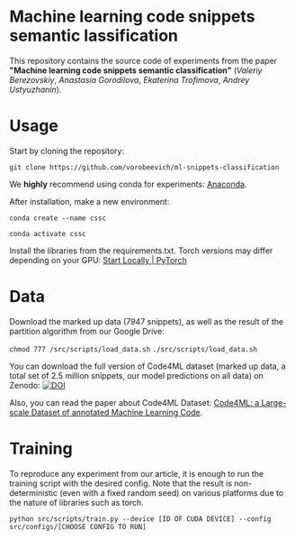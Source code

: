 # Machine learning code snippets semantic lassification
This repository contains the source code of experiments from the paper **"Machine learning code snippets semantic classification"** (*Valeriy Berezovskiy*, *Anastasia Gorodilova*, *Ekaterina Trofimova*, *Andrey Ustyuzhanin*).

# Usage
Start by cloning the repository: 

```git clone https://github.com/vorobeevich/ml-snippets-classification```

We **highly** recommend using conda for experiments: [Anaconda](https://www.anaconda.com/download).

After installation, make a new environment:

```conda create --name cssc```

```conda activate cssc```

Install the libraries from the requirements.txt. Torch versions may differ depending on your GPU: [Start Locally | PyTorch](https://pytorch.org/get-started/locally/)

# Data 
Download the marked up data (7947 snippets), as well as the result of the partition algorithm from our Google Drive:

```chmod 777 /src/scripts/load_data.sh```
```./src/scripts/load_data.sh```

You can download the full version of Code4ML dataset (marked up data, a total set of 2.5 million snippets, our model predictions on all data) on Zenodo: [![DOI](https://zenodo.org/badge/DOI/10.5281/zenodo.7733823.svg)](https://doi.org/10.5281/zenodo.7733823)

Also, you can read the paper about Code4ML Dataset: [Code4ML: a Large-scale Dataset of annotated Machine Learning Code](https://arxiv.org/abs/2210.16018).
# Training
To reproduce any experiment from our article, it is enough to run the training script with the desired config.
Note that the result is non-deterministic (even with a fixed random seed) on various platforms due to the nature of libraries such as torch.

```python src/scripts/train.py --device [ID OF CUDA DEVICE] --config src/configs/[CHOOSE CONFIG TO RUN]```
